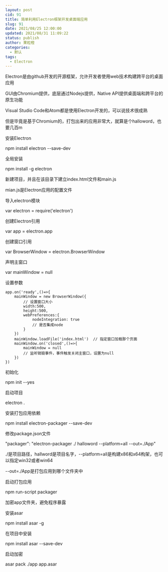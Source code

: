 ```yaml
---
layout: post
cid: 91
title: 简单利用Electron框架开发桌面端应用
slug: 91
date: 2021/08/25 12:00:00
updated: 2021/08/31 11:09:22
status: publish
author: 果粒橙
categories: 
  - 默认
tags: 
  - Electron
---
```



Electron是由github开发的开源框架，允许开发者使用web技术构建跨平台的桌面应用


GUI由Chromium提供，底层通过Nodejs提供，Native API提供桌面端和跨平台的原生功能


Visual Studio Code和Atom都是使用Electron开发的，可以说技术很成熟


但是毕竟是基于Chromium的，打包出来的应用非常大，就算是个halloword，也要几百m


安装Electron

npm install electron --save-dev


全局安装

npm install -g electron




新建项目，并且在该目录下建立index.html文件和main.js


mian.js是Electron应用的配置文件


导入electron模块

var electron = require('electron')


创建Electron引用

var app = electron.app


创建窗口引用

var BrowserWindow = electron.BrowserWindow

声明主窗口

var mainWindow = null


设置参数

    app.on('ready',()=>{
        mainWindow = new BrowserWindow({
            // 设置窗口大小
            width:500,
            height:500,
            webPreferences:{
                nodeIntegration: true
                // 是否集成node
            }
        })   
        mainWindow.loadFile('index.html')  // 指定窗口加载那个页面
        mainWindow.on('closed',()=>{
            mainWindow = null
            // 监听销毁事件，事件触发关闭主窗口，设置为null
        })
    })


初始化

npm init --yes


启动项目

electron .


安装打包应用依赖

npm install electron-packager --save-dev


修改package.json文件

"packager": "electron-packager ./ halloword --platform=all --out=./App"


./是项目路径，hallword是项目名字，--platform=all是构建x86和x64构架，也可以指定win32或者win64


--out=./App是打包应用到哪个文件夹中

启动打包应用

npm run-script packager


加密app文件夹，避免程序暴露

安装asar

npm install asar -g

在项目中安装

npm install asar --save-dev

启动加密

asar pack ./app app.asar

